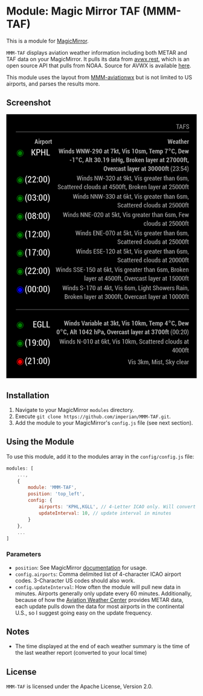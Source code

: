 # Module: Magic Mirror TAF (MMM-TAF)

This is a module for <a href="https://github.com/MichMich/MagicMirror">MagicMirror</a>.

`MMM-TAF` displays aviation weather information including both METAR and TAF data on your MagicMirror. It pulls its data from [avwx.rest](https://avwx.rest), 
which is an open source API that pulls from NOAA. Source for AVWX is available [here](https://github.com/flyinactor91/AVWX-API).

This module uses the layout from [MMM-aviationwx](https://github.com/stuloh/MMM-aviationwx) but is not limited to US airports, and parses the results more.

## Screenshot

![screenshow](preview.png)

## Installation

1. Navigate to your MagicMirror `modules` directory.
2. Execute `git clone https://github.com/imperian/MMM-TAF.git`.
3. Add the module to your MagicMirror's `config.js` file (see next section).

## Using the Module

To use this module, add it to the modules array in the `config/config.js` file:

```javascript
modules: [
    ...,
	{
        module: 'MMM-TAF',
        position: 'top_left',
        config: {
            airports: 'KPHL,KGLL', // 4-Letter ICAO only. Will convert 3 letter IATA for US only
            updateInterval: 10, // update interval in minutes
		}
	},
	...
]
```
### Parameters

* `position`: See MagicMirror <a href="https://github.com/MichMich/MagicMirror#modules">documentation</a> for usage.
* `config.airports`: Comma delimited list of 4-character ICAO airport codes. 3-Character US codes should also work.
* `config.updateInterval`: How often the module will pull new data in minutes. Airports generally only update every 60 minutes. Additionally, because of how the <a href="https://aviationweather.gov">Aviation Weather Center</a> provides METAR data, each update pulls down the data for most airports in the continental U.S., so I suggest going easy on the update frequency.

## Notes

* The time displayed at the end of each weather summary is the time of the last weather report (converted to your local time)
## License

`MMM-TAF` is licensed under the Apache License, Version 2.0.
